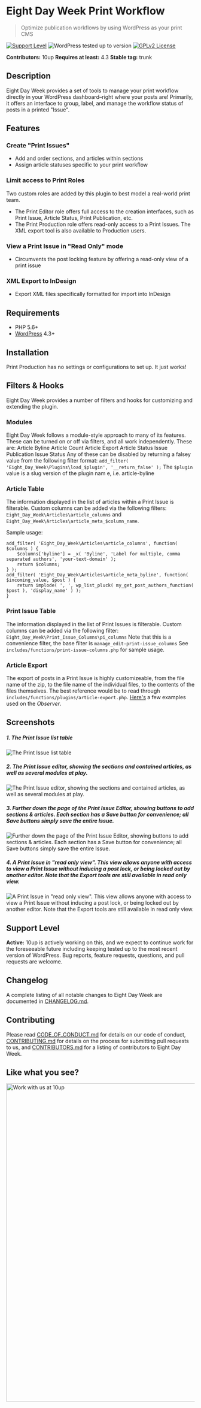 # Eight Day Week Print Workflow

> Optimize publication workflows by using WordPress as your print CMS

[![Support Level](https://img.shields.io/badge/support-active-green.svg)](#support-level) ![WordPress tested up to version](https://img.shields.io/badge/WordPress-v4.4%20tested-success.svg) [![GPLv2 License](https://img.shields.io/github/license/10up/eight-day-week.svg)](https://github.com/10up/eight-day-week/blob/develop/LICENSE.md)

**Contributors:** 10up
**Requires at least:** 4.3
**Stable tag:** trunk

## Description

Eight Day Week provides a set of tools to manage your print workflow directly in your WordPress dashboard–right where your posts are!  Primarily, it offers an interface to group, label, and manage the workflow status of posts in a printed "Issue".

## Features

### Create "Print Issues"

- Add and order sections, and articles within sections
- Assign article statuses specific to your print workflow

### Limit access to Print Roles

Two custom roles are added by this plugin to best model a real-world print team.

- The Print Editor role offers full access to the creation interfaces, such as Print Issue, Article Status, Print Publication, etc.
- The Print Production role offers read-only access to a Print Issues. The XML export tool is also available to Production users.

### View a Print Issue in "Read Only" mode

- Circumvents the post locking feature by offering a read-only view of a print issue

### XML Export to InDesign

- Export XML files specifically formatted for import into InDesign

## Requirements

* PHP 5.6+
* [WordPress](http://wordpress.org) 4.3+

## Installation

Print Production has no settings or configurations to set up. It just works!

## Filters & Hooks
Eight Day Week provides a number of filters and hooks for customizing and extending the plugin.

### Modules

Eight Day Week follows a module-style approach to many of its features. These can be turned on or off via filters, and all work independently.
These are:
Article Byline
Article Count
Article Export
Article Status
Issue Publication
Issue Status
Any of these can be disabled by returning a falsey value from the following filter format:
`add_filter( 'Eight_Day_Week\Plugins\load_$plugin', '__return_false' );`
The `$plugin` value is a slug version of the plugin nam e, i.e. article-byline

### Article Table

The information displayed in the list of articles within a Print Issue is filterable. Custom columns can be added via the following filters: `Eight_Day_Week\Articles\article_columns` and `Eight_Day_Week\Articles\article_meta_$column_name`.

Sample usage:

	add_filter( 'Eight_Day_Week\Articles\article_columns', function( $columns ) {
	    $columns['byline'] = _x( 'Byline', 'Label for multiple, comma separated authors', 'your-text-domain' );
	    return $columns;
	} );
	add_filter( 'Eight_Day_Week\Articles\article_meta_byline', function( $incoming_value, $post ) {
	    return implode( ', ', wp_list_pluck( my_get_post_authors_function( $post ), 'display_name' ) );
	}


### Print Issue Table

The information displayed in the list of Print Issues is filterable. Custom columns can be added via the following filter:
`Eight_Day_Week\Print_Issue_Columns\pi_columns`
Note that this is a convenience filter, the base filter is `manage_edit-print-issue_columns`
See `includes/functions/print-issue-columns.php` for sample usage.

### Article Export

The export of posts in a Print Issue is highly customizeable, from the file name of the zip, to the file name of the individual files, to the contents of the files themselves.
The best reference would be to read through `includes/functions/plugins/article-export.php`.
[Here's](https://gist.github.com/joshlevinson/4a2c3ed78b21b3c54eba) a few examples used on the *Observer*.

## Screenshots

##### 1. The Print Issue list table
![The Print Issue list table](http://ps.w.org/eight-day-week-print-workflow/assets/screenshot-1.png)

##### 2. The Print Issue editor, showing the sections and contained articles, as well as several modules at play.
![The Print Issue editor, showing the sections and contained articles, as well as several modules at play.](http://ps.w.org/eight-day-week-print-workflow/assets/screenshot-2.png)

##### 3. Further down the page of the Print Issue Editor, showing buttons to add sections & articles. Each section has a Save button for convenience; all Save buttons simply save the entire Issue.
![Further down the page of the Print Issue Editor, showing buttons to add sections & articles. Each section has a Save button for convenience; all Save buttons simply save the entire Issue.](http://ps.w.org/eight-day-week-print-workflow/assets/screenshot-3.png)

##### 4. A Print Issue in "read only view". This view allows anyone with access to view a Print Issue without inducing a post lock, or being locked out by another editor. Note that the Export tools are still available in read only view.
![A Print Issue in "read only view". This view allows anyone with access to view a Print Issue without inducing a post lock, or being locked out by another editor. Note that the Export tools are still available in read only view.](http://ps.w.org/eight-day-week-print-workflow/assets/screenshot-4.png)

## Support Level

**Active:** 10up is actively working on this, and we expect to continue work for the foreseeable future including keeping tested up to the most recent version of WordPress.  Bug reports, feature requests, questions, and pull requests are welcome.

## Changelog

A complete listing of all notable changes to Eight Day Week are documented in [CHANGELOG.md](https://github.com/10up/eight-day-week/blob/develop/CHANGELOG.md).

## Contributing

Please read [CODE_OF_CONDUCT.md](https://github.com/10up/eight-day-week/blob/develop/CODE_OF_CONDUCT.md) for details on our code of conduct, [CONTRIBUTING.md](https://github.com/10up/eight-day-week/blob/develop/CONTRIBUTING.md) for details on the process for submitting pull requests to us, and [CONTRIBUTORS.md](https://github.com/10up/eight-day-week/blob/develop/CONTRIBUTORS.md) for a listing of contributors to Eight Day Week.

## Like what you see?

<a href="http://10up.com/contact/"><img src="https://10updotcom-wpengine.s3.amazonaws.com/uploads/2016/10/10up-Github-Banner.png" width="850" alt="Work with us at 10up"></a>
